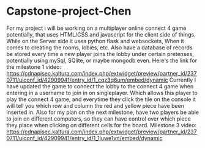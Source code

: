 # Capstone-project-Chen
For my project i will be working on a multiplayer online connect 4 game potentially, that uses HTML/CSS and javascript for the client side of things. While on the
Server side it uses python flask and websockets, When it comes to creating the rooms, lobies, etc. Also have a database of records be stored every time a new player joins the lobby under certain pretenses, potentially using mySql, SQlite, or maybe mongodb even.
Here's the link for the milestone 1 video:
https://cdnapisec.kaltura.com/index.php/extwidget/preview/partner_id/2370711/uiconf_id/42909941/entry_id/1_cqz3q6um/embed/dynamic
Currently I have updated the game to connect the lobby to the connect 4 game when entering in a username to join in on singleplayer. Which allows this player to play the connect 4 game, and everytime they click the tile on the console it will tell you which row and column the red and yellow piece have been inserted in. Also for my plan on the next milestone, have two players be able to join on different computers, so they can have control over which piece they place when clicking on different cells for the board.
Milestone 3 video:
https://cdnapisec.kaltura.com/index.php/extwidget/preview/partner_id/2370711/uiconf_id/42909941/entry_id/1_1luwe1vn/embed/dynamic
